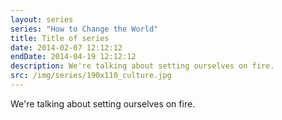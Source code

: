 ```yaml
---
layout: series
series: "How to Change the World"
title: Title of series
date: 2014-02-07 12:12:12
endDate: 2014-04-19 12:12:12
description: We're talking about setting ourselves on fire.
src: /img/series/190x110_culture.jpg
---
```


We're talking about setting ourselves on fire.